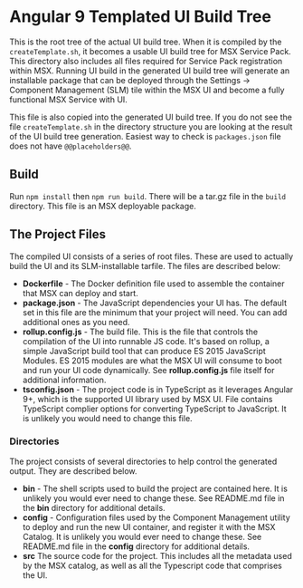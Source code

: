 # Angular 9 Templated UI Build Tree

This is the root tree of the actual UI build tree.  When it is compiled by the `createTemplate.sh`, it becomes a usable UI build tree for MSX Service Pack. This directory also includes all files required for Service Pack registration within MSX. Running UI build in the generated UI build tree will generate an installable package that can be deployed through the Settings -> Component Management (SLM) tile within the MSX UI and become a fully functional MSX Service with UI.   

This file is also copied into the generated UI build tree. If you do not see the file `createTemplate.sh` in the directory structure you are looking at the result
of the UI build tree generation. Easiest way to check is `packages.json` file does
not have `@@placeholders@@`.

## Build

Run `npm install` then `npm run build`. There will be a tar.gz file in the `build`
directory. This file is an MSX deployable package.

## The Project Files
The compiled UI consists of a series of root files.  These are used to actually build the UI and its SLM-installable tarfile.   The files are described below:

* **Dockerfile** - The Docker definition file used to assemble the container that MSX can deploy and start.
* **package.json** - The JavaScript dependencies your UI has.  The default set in this file are the minimum that your project will need.  You can add additional ones as you need.
* **rollup.config.js** - The build file.  This is the file that controls the compilation of the UI into runnable JS code.  It's based on rollup, a simple JavaScript build tool that can produce ES 2015 JavaScript Modules.   ES 2015 modules are what the MSX UI will consume to boot and run your UI code dynamically.  See **rollup.config.js** file itself for additional information.
* **tsconfig.json** - The project code is in TypeScript as it leverages Angular 9+, which is the supported UI library used by MSX UI. File contains TypeScript complier options for converting TypeScript to JavaScript.  It is unlikely you would need to change this file.

### Directories
The project consists of several directories to help control the generated output.  They are described below.

* **bin** - The shell scripts used to build the project are contained here.  It is unlikely you would ever need to change these. See README.md file in the **bin** directory for additional details.
* **config** - Configuration files used by the Component Management utility to deploy and run the new UI container, and register it with the MSX Catalog.  It is unlikely you would ever need to change these. See README.md file in the **config** directory for additional details.
* **src** The source code for the project.  This includes all the metadata used by the MSX catalog, as well as all the Typescript code that comprises the UI.

